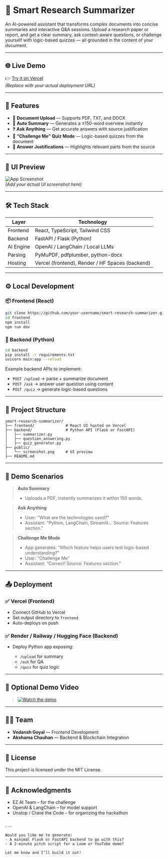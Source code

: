 
# 🧠 Smart Research Summarizer

An AI-powered assistant that transforms complex documents into concise summaries and interactive Q&A sessions. Upload a research paper or report, and get a clear summary, ask context-aware questions, or challenge yourself with logic-based quizzes — all grounded in the content of your document.

---

## 🌐 Live Demo

👉 [Try it on Vercel](https://your-vercel-url.vercel.app)  
*(Replace with your actual deployment URL)*

---

## 📂 Features

- 📄 **Document Upload** — Supports PDF, TXT, and DOCX
- 🧠 **Auto Summary** — Generates a ≤150-word overview instantly
- ❓ **Ask Anything** — Get accurate answers with source justification
- 🧩 **“Challenge Me” Quiz Mode** — Logic-based quizzes from the document
- 📌 **Answer Justifications** — Highlights relevant parts from the source

---

## 📸 UI Preview

![App Screenshot](screenshot.png)  
*(Add your actual UI screenshot here)*

---

## 🛠️ Tech Stack

| Layer     | Technology                          |
|-----------|--------------------------------------|
| Frontend  | React, TypeScript, Tailwind CSS      |
| Backend   | FastAPI / Flask (Python)             |
| AI Engine | OpenAI / LangChain / Local LLMs      |
| Parsing   | PyMuPDF, pdfplumber, python-docx     |
| Hosting   | Vercel (frontend), Render / HF Spaces (backend) |

---

## ⚙️ Local Development

### 📦 Frontend (React)

```bash
git clone https://github.com/your-username/smart-research-summarizer.git
cd frontend
npm install
npm run dev
````

### 🔧 Backend (Python)

```bash
cd backend
pip install -r requirements.txt
uvicorn main:app --reload
```

Example backend APIs to implement:

* `POST /upload` → parse + summarize document
* `POST /ask` → answer user question using content
* `POST /quiz` → generate logic-based questions

---

## 📁 Project Structure

```
smart-research-summarizer/
├── frontend/              # React UI hosted on Vercel
├── backend/               # Python API (Flask or FastAPI)
│   ├── summarizer.py
│   ├── question_answering.py
│   ├── quiz_generator.py
├── public/
│   └── screenshot.png     # UI preview
├── README.md
```

---

## 🧪 Demo Scenarios

> **Auto Summary**
>
> * Uploads a PDF, instantly summarizes it within 150 words.

> **Ask Anything**
>
> * User: "What are the technologies used?"
> * Assistant: "Python, LangChain, Streamlit... Source: Features section."

> **Challenge Me Mode**
>
> * App generates: “Which feature helps users test logic-based understanding?”
> * User: “Challenge Me”
> * Assistant: “Correct! Source: Features section.”

---

## 📤 Deployment

### ✅ Vercel (Frontend)

* Connect GitHub to Vercel
* Set output directory to `frontend`
* Auto-deploys on push

### ✅ Render / Railway / Hugging Face (Backend)

* Deploy Python app exposing:

  * `/upload` for summary
  * `/ask` for QA
  * `/quiz` for quiz logic

---

## 🎥 Optional Demo Video

> [![Watch the demo](https://img.youtube.com/vi/YOUR_VIDEO_ID/hqdefault.jpg)](https://www.youtube.com/watch?v=YOUR_VIDEO_ID)

---

## 👨‍💻 Team

* **Vedansh Goyal** — Frontend Development
* **Akshama Chauhan** — Backend & Blockchain Integration

---

## 📜 License

This project is licensed under the MIT License.

---

## 🙌 Acknowledgments

* EZ AI Team – for the challenge
* OpenAI & LangChain – for model support
* Unstop / Crave the Code – for organizing the hackathon

```

---

Would you like me to generate:
- A minimal Flask or FastAPI backend to go with this?
- A 2-minute pitch script for a Loom or YouTube demo?

Let me know and I’ll build it out!
```
